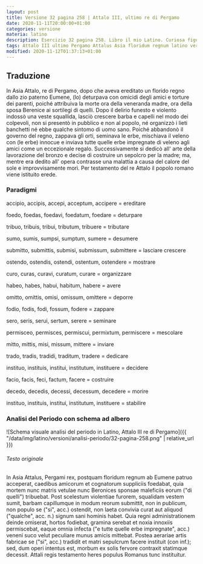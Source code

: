 ```yaml
---
layout: post
title: Versione 32 pagina 258 | Attalo III, ultimo re di Pergamo
date: 2020-11-11T20:00:00+01:00
categories: versione
materia: latino
description: Esercizio 32 pagina 258. Libro il mio Latino. Curiosa figura di monarca assoluto, crudele e nevrotico, il re di Pergamo dapprima semina strage a corte, poi conduce una vita squallida.... In Asia Attalus, Pergami rex... 
tags: Attalo III ultimo Pergamo Attalus Asia floridum regnum latino versione
modified: 2020-11-12T01:37:13+01:00
---
```


## Traduzione

In Asia Attalo, re di Pergamo, dopo che aveva ereditato un florido regno dallo zio paterno Eumene, (lo) deturpava con omicidi degli amici e torture dei parenti, poiché attribuiva la morte ora della veneranda madre, ora della sposa Berenice ai sortilegi di quelli. Dopo il delirio funesto e violento indossò una veste squallida, lasciò crescere barba e capelli nel modo dei colpevoli, non si presentò in pubblico e non al popolo, né organizzò i lieti banchetti né ebbe qualche sintomo di uomo sano. Poiché abbandonò il governo del regno, zappava gli orti, seminava le erbe, mischiava il veleno con (le erbe) innocue e inviava tutte quelle erbe impregnate di veleno agli amici come un eccezionale regalo. Successivamente si dedicò all' arte della lavorazione del bronzo e decise di costruire un sepolcro per la madre; ma, mentre era dedito all' opera contrasse una malattia a causa del calore del sole e improvvisamente morì. Per testamento del re Attalo il popolo romano viene istituito erede.

### Paradigmi

accipio, accipis, accepi, acceptum, accipere = ereditare

foedo, foedas, foedavi, foedatum, foedare = deturpare

tribuo, tribuis, tribui, tributum, tribuere = tributare

sumo, sumis, sumpsi, sumptum, sumere = desumere

submitto, submittis, submisi, submissum, submittere = lasciare crescere

ostendo, ostendis, ostendi, ostentum, ostendere = mostrare

curo, curas, curavi, curatum, curare = organizzare

habeo, habes, habui, habitum, habere = avere

omitto, omittis, omisi, omissum, omittere = deporre

fodio, fodis, fodi, fossum, fodere = zappare

sero, seris, serui, sertum, serere = seminare

permisceo, permisces, permiscui, permixtum, permiscere = mescolare

mitto, mittis, misi, missum, mittere = inviare

trado, tradis, tradidi, traditum, tradere = dedicare

instituo, instituis, institui, institutum, instituere = decidere

facio, facis, feci, factum, facere = costruire

decedo, decedis, decessi, decessum, decedere = morire

instituo, instituis, institui, institutum, instituere = stabilire

### Analisi del Periodo con schema ad albero

![Schema visuale analisi del periodo in Latino, Attalo III re di Pergamo]({{ "/data/img/latino/versioni/analisi-periodo/32-pagina-258.png" | relative_url }})

###### Testo originale 

In Asia Attalus, Pergami rex, postquam floridum regnum ab Eumene patruo acceperat, caedibus amicorum et cognatorum suppliciis foedabat, quia mortem nunc matris vetulae nunc Beronices sponsae maleficiis eorum ("di quelli") tribuebat. Post scelestum violentiae furorem, squalidam vestem sumit, barbam capillumque in modum reorum submittit, non in publicum, non populo se ("si", acc.) ostendit, non laeta convivia curat aut aliquod ("qualche", acc. n.) signum sani hominis habet. Quia regni administrationem deinde omiserat, hortos fodiebat, gramina serebat et noxia innoxiis permiscebat, eaque omnia infecta ("e tutte quelle erbe impregnate", acc.) veneni suco velut peculiare munus amicis mittebat. Postea aerariae artis fabricae se ("si", acc.) tradidit et matri sepulcrum facere instituit (con inf.); sed, dum operi intentus est, morbum ex solis fervore contraxit statimque decessit. Attali regis testamento heres populus Romanus tunc instituitur.
